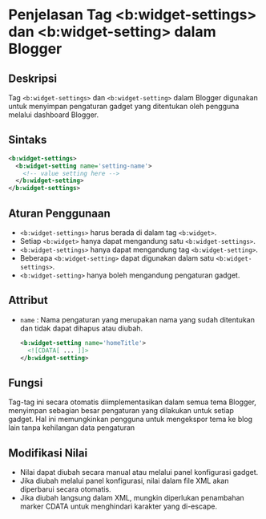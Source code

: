 # Penjelasan Tag <b:widget-settings> dan <b:widget-setting> dalam Blogger
## Deskripsi
Tag `<b:widget-settings>` dan `<b:widget-setting>` dalam Blogger digunakan untuk menyimpan pengaturan gadget yang ditentukan oleh pengguna melalui dashboard Blogger.

## Sintaks
```xml
<b:widget-settings>
  <b:widget-setting name='setting-name'>
    <!-- value setting here -->
  </b:widget-setting>
</b:widget-settings>
```
## Aturan Penggunaan
+ `<b:widget-settings>` harus berada di dalam tag `<b:widget>`.
+ Setiap `<b:widget>` hanya dapat mengandung satu `<b:widget-settings>`.
+ `<b:widget-settings>` hanya dapat mengandung tag `<b:widget-setting>`.
+ Beberapa `<b:widget-setting>` dapat digunakan dalam satu `<b:widget-settings>`.
+ `<b:widget-setting>` hanya boleh mengandung pengaturan gadget.

## Attribut
+ `name` : Nama pengaturan yang merupakan nama yang sudah ditentukan dan tidak dapat dihapus atau diubah.
  ```xml
  <b:widget-setting name='homeTitle'>
    <![CDATA[ ... ]]>
  </b:widget-setting>
  ```
## Fungsi
Tag-tag ini secara otomatis diimplementasikan dalam semua tema Blogger, menyimpan sebagian besar pengaturan yang dilakukan untuk setiap gadget. Hal ini memungkinkan pengguna untuk mengekspor tema ke blog lain tanpa kehilangan data pengaturan

## Modifikasi Nilai
+ Nilai dapat diubah secara manual atau melalui panel konfigurasi gadget.
+ Jika diubah melalui panel konfigurasi, nilai dalam file XML akan diperbarui secara otomatis.
+ Jika diubah langsung dalam XML, mungkin diperlukan penambahan marker CDATA untuk menghindari karakter yang di-escape.
